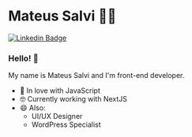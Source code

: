 # Mateus Salvi :man_technologist:

[![Linkedin Badge](https://img.shields.io/badge/-LinkedIn-blue?style=flat-square&logo=Linkedin&logoColor=white)](https://www.linkedin.com/in/salvimateus/)

### Hello! 👋

My name is Mateus Salvi and I'm front-end developer.

 - 💙 In love with JavaScript
 - 🤓 Currently working with NextJS
 - 😄 Also:
   - UI/UX Designer
   - WordPress Specialist
